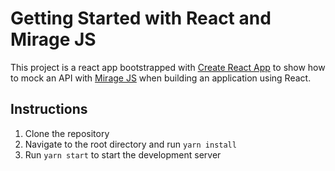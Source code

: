 # Getting Started with React and Mirage JS

This project is a react app bootstrapped with [Create React App](https://github.com/facebook/create-react-app) to show how to mock an API with [Mirage JS](https://miragejs.com/) when building an application using React.

## Instructions

1. Clone the repository
2. Navigate to the root directory and run `yarn install`
3. Run `yarn start` to start the development server
